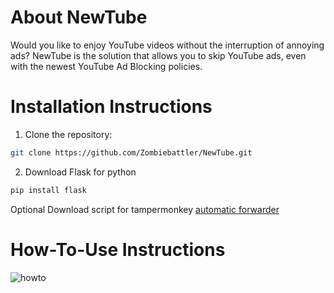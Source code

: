 # About NewTube

Would you like to enjoy YouTube videos without the interruption of annoying ads? NewTube is the solution that allows you to skip YouTube ads, even with the newest YouTube Ad Blocking policies.


# Installation Instructions

1. Clone the repository:
```sh
git clone https://github.com/Zombiebattler/NewTube.git
```
2. Download Flask for python
```python
pip install flask
```
Optional
Download script for tampermonkey [automatic forwarder](https://greasyfork.org/de/scripts/478568-newtube)

# How-To-Use Instructions
![howto](https://github.com/Zombiebattler/NewTube/assets/93437384/c7611f58-5bb6-4218-930a-1ace7f666e75)
